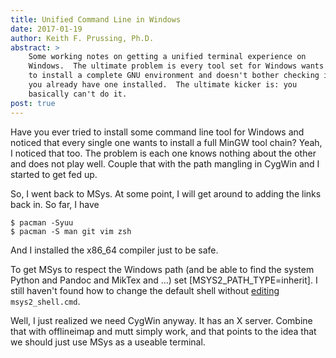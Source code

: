 ```yaml
---
title: Unified Command Line in Windows
date: 2017-01-19
author: Keith F. Prussing, Ph.D.
abstract: >
    Some working notes on getting a unified terminal experience on
    Windows.  The ultimate problem is every tool set for Windows wants
    to install a complete GNU environment and doesn't bother checking if
    you already have one installed.  The ultimate kicker is: you
    basically can't do it.
post: true
---
```


Have you ever tried to install some command line tool for Windows and
noticed that every single one wants to install a full MinGW tool chain?
Yeah, I noticed that too.  The problem is each one knows nothing about
the other and does not play well.  Couple that with the path mangling in
CygWin and I started to get fed up.

So, I went back to MSys.  At some point, I will get around to adding the
links back in.  So far, I have

    $ pacman -Syuu
    $ pacman -S man git vim zsh

And I installed the x86_64 compiler just to be safe.

To get MSys to respect the Windows path (and be able to find the system
Python and Pandoc and MikTex and ...) set [MSYS2_PATH_TYPE=inherit].  I
still haven't found how to change the default shell without
[editing](shell) `msys2_shell.cmd`.

Well, I just realized we need CygWin anyway.  It has an X server.
Combine that with offlineimap and mutt simply work, and that points to
the idea that we should just use MSys as a useable terminal.

[var]: https://github.com/msys2/msys2.github.io/issues/20
[shell]: http://superuser.com/questions/961699/change-default-shell-on-msys2

